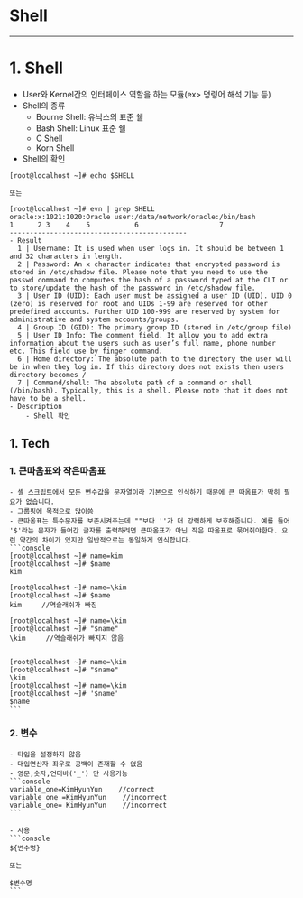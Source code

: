 # Shell

---


# 1. Shell
  - User와 Kernel간의 인터페이스 역할을 하는 모듈(ex> 명령어 해석 기능 등)
  - Shell의 종류
    - Bourne Shell: 유닉스의 표준 쉘
    - Bash Shell: Linux 표준 쉘
    - C Shell
    - Korn Shell
  - Shell의 확인
  ```console
  [root@localhost ~]# echo $SHELL
  
  또는
  
  [root@localhost ~]# evn | grep SHELL
  oracle:x:1021:1020:Oracle user:/data/network/oracle:/bin/bash
  1      2 3    4    5           6                    7
  --------------------------------------------
- Result
    1 | Username: It is used when user logs in. It should be between 1 and 32 characters in length.
    2 | Password: An x character indicates that encrypted password is stored in /etc/shadow file. Please note that you need to use the passwd command to computes the hash of a password typed at the CLI or to store/update the hash of the password in /etc/shadow file.
    3 | User ID (UID): Each user must be assigned a user ID (UID). UID 0 (zero) is reserved for root and UIDs 1-99 are reserved for other predefined accounts. Further UID 100-999 are reserved by system for administrative and system accounts/groups.
    4 | Group ID (GID): The primary group ID (stored in /etc/group file)
    5 | User ID Info: The comment field. It allow you to add extra information about the users such as user’s full name, phone number etc. This field use by finger command.
    6 | Home directory: The absolute path to the directory the user will be in when they log in. If this directory does not exists then users directory becomes /
    7 | Command/shell: The absolute path of a command or shell (/bin/bash). Typically, this is a shell. Please note that it does not have to be a shell.
  - Description
      - Shell 확인
  ```
  
## 1. Tech
### 1. 큰따옴표와 작은따옴표
    - 셸 스크립트에서 모든 변수값을 문자열이라 기본으로 인식하기 때문에 큰 따옴표가 딱히 필요가 없습니다.
    - 그룹핑에 목적으로 많이씀
    - 큰따옴표는 특수문자를 보존시켜주는데 ""보다 ''가 더 강력하게 보호해줍니다. 예를 들어 '$'라는 문자가 들어간 글자를 출력하려면 큰따옴표가 아닌 작은 따옴표로 묶어줘야한다. 요런 약간의 차이가 있지만 일반적으로는 동일하게 인식합니다.
    ```console
    [root@localhost ~]# name=kim
    [root@localhost ~]# $name
    kim
    
    [root@localhost ~]# name=\kim
    [root@localhost ~]# $name
    kim     //역슬래쉬가 빠짐
    
    [root@localhost ~]# name=\kim
    [root@localhost ~]# "$name"
    \kim     //역슬래쉬가 빠지지 않음
    
    
    [root@localhost ~]# name=\kim
    [root@localhost ~]# "$name"
    \kim
    [root@localhost ~]# name=\kim
    [root@localhost ~]# '$name'
    $name
    ``` 

### 2. 변수
    - 타입을 설정하지 않음
    - 대입연산자 좌우로 공백이 존재할 수 없음
    - 영문,숫자,언더바('_') 만 사용가능
    ```console
    variable_one=KimHyunYun    //correct
    variable_one =KimHyunYun    //incorrect
    variable_one= KimHyunYun    //incorrect
    ```
    
    - 사용
    ```console
    ${변수명}
    
    또는
    
    $변수명
    ```
